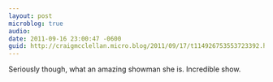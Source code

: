 ```yaml
---
layout: post
microblog: true
audio: 
date: 2011-09-16 23:00:47 -0600
guid: http://craigmcclellan.micro.blog/2011/09/17/t114926753553723392.html
---
```

Seriously though, what an amazing showman she is. Incredible show.

